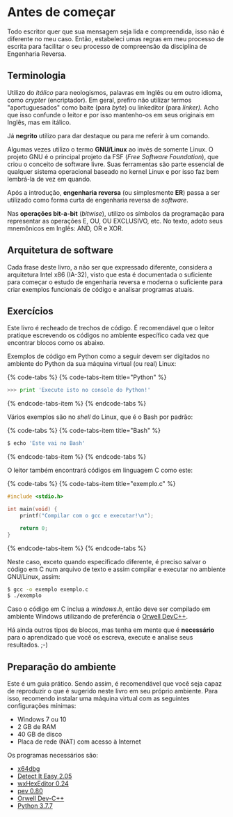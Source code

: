 # Antes de começar

Todo escritor quer que sua mensagem seja lida e compreendida, isso não é diferente no meu caso. Então, estabeleci umas regras em meu processo de escrita para facilitar o seu processo de compreensão da disciplina de Engenharia Reversa.

## Terminologia

Utilizo do _itálico_ para neologismos, palavras em Inglês ou em outro idioma, como _crypter_ \(encriptador\). Em geral, prefiro não utilizar termos "aportuguesados" como baite \(para _byte_\) ou linkeditor \(para _linker\)._ Acho que isso confunde o leitor e por isso mantenho-os em seus originais em Inglês, mas em itálico.

Já **negrito** utilizo para dar destaque ou para me referir à um comando.

Algumas vezes utilizo o termo **GNU/Linux** ao invés de somente Linux. O projeto GNU é o principal projeto da FSF \(_Free Software Foundation_\), que criou o conceito de software livre. Suas ferramentas são parte essencial de qualquer sistema operacional baseado no kernel Linux e por isso faz bem lembrá-la de vez em quando.

Após a introdução, **engenharia reversa** \(ou simplesmente **ER**\) passa a ser utilizado como forma curta de engenharia reversa de _software_.

Nas **operações bit-a-bit** \(_bitwise_\), utilizo os símbolos da programação para representar as operações E, OU, OU EXCLUSIVO, etc. No texto, adoto seus mnemônicos em Inglês: AND, OR e XOR.

## Arquitetura de software

Cada frase deste livro, a não ser que expressado diferente, considera a arquitetura Intel x86 \(IA-32\), visto que esta é documentada o suficiente para começar o estudo de engenharia reversa e moderna o suficiente para criar exemplos funcionais de código e analisar programas atuais.

## Exercícios

Este livro é recheado de trechos de código. É recomendável que o leitor pratique escrevendo os códigos no ambiente específico cada vez que encontrar blocos como os abaixo.

Exemplos de código em Python como a seguir devem ser digitados no ambiente do Python da sua máquina virtual \(ou real\) Linux:

{% code-tabs %}
{% code-tabs-item title="Python" %}

```python
>>> print 'Execute isto no console do Python!'
```

{% endcode-tabs-item %}
{% endcode-tabs %}

Vários exemplos são no _shell_ do Linux, que é o Bash por padrão:

{% code-tabs %}
{% code-tabs-item title="Bash" %}
```bash
$ echo 'Este vai no Bash'
```
{% endcode-tabs-item %}
{% endcode-tabs %}

O leitor também encontrará códigos em linguagem C como este:

{% code-tabs %}
{% code-tabs-item title="exemplo.c" %}
```c
#include <stdio.h>

int main(void) {
	printf("Compilar com o gcc e executar!\n");

	return 0;
}
```
{% endcode-tabs-item %}
{% endcode-tabs %}

Neste caso, exceto quando especificado diferente, é preciso salvar o código em C num arquivo de texto e assim compilar e executar no ambiente GNU/Linux, assim:

```bash
$ gcc -o exemplo exemplo.c
$ ./exemplo
```

Caso o código em C inclua a _windows.h_, então deve ser compilado em ambiente Windows utilizando de preferência o [Orwell DevC++](https://sourceforge.net/projects/orwelldevcpp/).

Há ainda outros tipos de blocos, mas tenha em mente que é **necessário** para o aprendizado que você os escreva, execute e analise seus resultados. ;-\)

## Preparação do ambiente

Este é um guia prático. Sendo assim, é recomendável que você seja capaz de reproduzir o que é sugerido neste livro em seu próprio ambiente. Para isso, recomendo instalar uma máquina virtual com as seguintes configurações mínimas:

* Windows 7 ou 10
* 2 GB de RAM
* 40 GB de disco
* Placa de rede \(NAT\) com acesso à Internet

Os programas necessários são:

* [x64dbg](https://x64dbg.com/)
* [Detect It Easy 2.05](http://ntinfo.biz/)
* [wxHexEditor 0.24](https://sourceforge.net/projects/wxhexeditor/)
* [pev 0.80](https://github.com/merces/pev)
* [Orwell Dev-C++](https://sourceforge.net/projects/orwelldevcpp/)
* [Python 3.7.7](https://www.python.org/downloads/release/python-377/)
